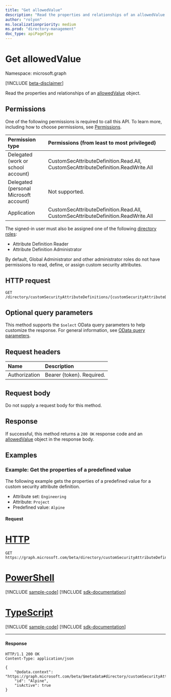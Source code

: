 ```yaml
---
title: "Get allowedValue"
description: "Read the properties and relationships of an allowedValue object."
author: "rolyon"
ms.localizationpriority: medium
ms.prod: "directory-management"
doc_type: apiPageType
---
```


# Get allowedValue
Namespace: microsoft.graph

[!INCLUDE [beta-disclaimer](../../includes/beta-disclaimer.md)]

Read the properties and relationships of an [allowedValue](../resources/allowedvalue.md) object.

## Permissions
One of the following permissions is required to call this API. To learn more, including how to choose permissions, see [Permissions](/graph/permissions-reference).

|Permission type|Permissions (from least to most privileged)|
|:---|:---|
|Delegated (work or school account)|CustomSecAttributeDefinition.Read.All, CustomSecAttributeDefinition.ReadWrite.All|
|Delegated (personal Microsoft account)|Not supported.|
|Application|CustomSecAttributeDefinition.Read.All, CustomSecAttributeDefinition.ReadWrite.All|

The signed-in user must also be assigned one of the following [directory roles](/azure/active-directory/roles/permissions-reference):

+ Attribute Definition Reader
+ Attribute Definition Administrator

By default, Global Administrator and other administrator roles do not have permissions to read, define, or assign custom security attributes.

## HTTP request

<!-- {
  "blockType": "ignored"
}
-->
``` http
GET /directory/customSecurityAttributeDefinitions/{customSecurityAttributeDefinitionId}/allowedValues/{allowedValueId}
```

## Optional query parameters
This method supports the `$select` OData query parameters to help customize the response. For general information, see [OData query parameters](/graph/query-parameters).

## Request headers
|Name|Description|
|:---|:---|
|Authorization|Bearer {token}. Required.|

## Request body
Do not supply a request body for this method.

## Response

If successful, this method returns a `200 OK` response code and an [allowedValue](../resources/allowedvalue.md) object in the response body.

## Examples

### Example: Get the properties of a predefined value

The following example gets the properties of a predefined value for a custom security attribute definition.

+ Attribute set: `Engineering`
+ Attribute: `Project`
+ Predefined value: `Alpine`

#### Request

# [HTTP](#tab/http)
<!-- {
  "blockType": "request",
  "name": "get_allowedvalue",
  "sampleKeys": ["Engineering_Project", "Alpine"]
}
-->
``` http
GET https://graph.microsoft.com/beta/directory/customSecurityAttributeDefinitions/Engineering_Project/allowedValues/Alpine
```

# [PowerShell](#tab/powershell)
[!INCLUDE [sample-code](../includes/snippets/powershell/get-allowedvalue-powershell-snippets.md)]
[!INCLUDE [sdk-documentation](../includes/snippets/snippets-sdk-documentation-link.md)]

# [TypeScript](#tab/typescript)
[!INCLUDE [sample-code](../includes/snippets/typescript/get-allowedvalue-typescript-snippets.md)]
[!INCLUDE [sdk-documentation](../includes/snippets/snippets-sdk-documentation-link.md)]

---

#### Response
<!-- {
  "blockType": "response",
  "truncated": true,
  "@odata.type": "microsoft.graph.allowedValue"
}
-->
``` http
HTTP/1.1 200 OK
Content-Type: application/json

{
    "@odata.context": "https://graph.microsoft.com/beta/$metadata#directory/customSecurityAttributeDefinitions('Engineering_Project')/allowedValues/$entity",
    "id": "Alpine",
    "isActive": true
}
```
